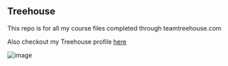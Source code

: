 ## Treehouse

This repo is for all my course files completed through teamtreehouse.com

Also checkout my Treehouse profile [here](https://teamtreehouse.com/michelleflemming)

![image](https://cloud.githubusercontent.com/assets/27496709/25051800/7390b6ec-211c-11e7-9622-85eabc2e58ff.png)
